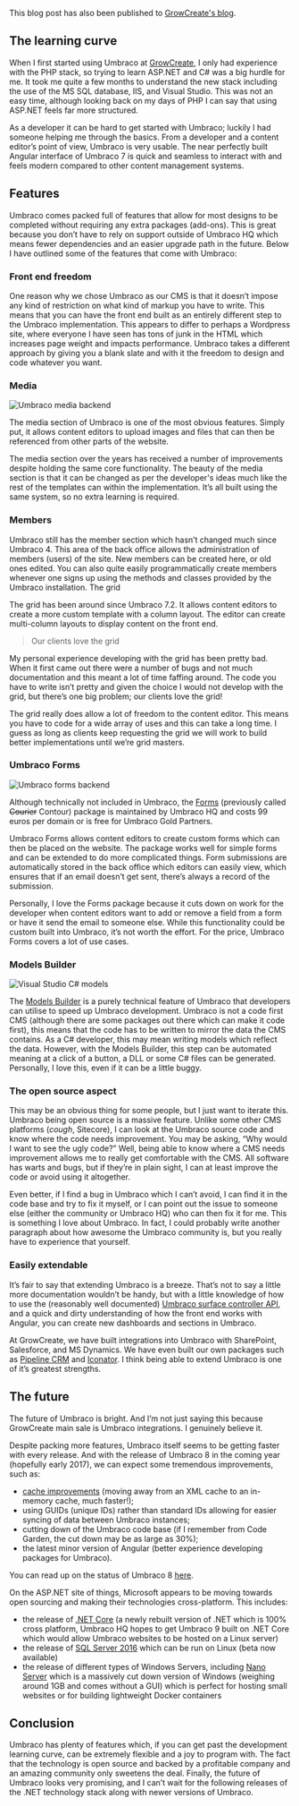 This blog post has also been published to [GrowCreate's blog](https://growcreate.co.uk/blog/umbraco-review-2017-developing-websites-with-umbraco/).

## The learning curve

When I first started using Umbraco at [GrowCreate](https://growcreate.co.uk/), I only had experience with the PHP stack, so trying to learn ASP.NET and C# was a big hurdle for me. It took me quite a few months to understand the new stack including the use of the MS SQL database, IIS, and Visual Studio. This was not an easy time, although looking back on my days of PHP I can say that using ASP.NET feels far more structured.

As a developer it can be hard to get started with Umbraco; luckily I had someone helping me through the basics. From a developer and a content editor’s point of view, Umbraco is very usable. The near perfectly built Angular interface of Umbraco 7 is quick and seamless to interact with and feels modern compared to other content management systems.

## Features

Umbraco comes packed full of features that allow for most designs to be completed without requiring any extra packages (add-ons). This is great because you don’t have to rely on support outside of Umbraco HQ which means fewer dependencies and an easier upgrade path in the future. Below I have outlined some of the features that come with Umbraco:

### Front end freedom

One reason why we chose Umbraco as our CMS is that it doesn’t impose any kind of restriction on what kind of markup you have to write. This means that you can have the front end built as an entirely different step to the Umbraco implementation. This appears to differ to perhaps a Wordpress site, where everyone I have seen has tons of junk in the HTML which increases page weight and impacts performance. Umbraco takes a different approach by giving you a blank slate and with it the freedom to design and code whatever you want.

### Media

![Umbraco media backend](/media/blog/umbraco-review-2017-developing-websites-with-umbraco/umbraco-media-backend.jpg)

The media section of Umbraco is one of the most obvious features. Simply put, it allows content editors to upload images and files that can then be referenced from other parts of the website.

The media section over the years has received a number of improvements despite holding the same core functionality. The beauty of the media section is that it can be changed as per the developer's ideas much like the rest of the templates can within the implementation. It’s all built using the same system, so no extra learning is required.

### Members

Umbraco still has the member section which hasn’t changed much since Umbraco 4. This area of the back office allows the administration of members (users) of the site. New members can be created here, or old ones edited. You can also quite easily programmatically create members whenever one signs up using the methods and classes provided by the Umbraco installation.
The grid

The grid has been around since Umbraco 7.2. It allows content editors to create a more custom template with a column layout. The editor can create multi-column layouts to display content on the front end.

> Our clients love the grid

My personal experience developing with the grid has been pretty bad. When it first came out there were a number of bugs and not much documentation and this meant a lot of time faffing around. The code you have to write isn’t pretty and given the choice I would not develop with the grid, but there’s one big problem; our clients love the grid!

The grid really does allow a lot of freedom to the content editor. This means you have to code for a wide array of uses and this can take a long time. I guess as long as clients keep requesting the grid we will work to build better implementations until we’re grid masters.

### Umbraco Forms

![Umbraco forms backend](/media/blog/umbraco-review-2017-developing-websites-with-umbraco/umbraco-forms-backend.jpg)

Although technically not included in Umbraco, the [Forms](https://umbraco.com/products-and-support/forms/) (previously called ~~Courier~~ Contour) package is maintained by Umbraco HQ and costs 99 euros per domain or is free for Umbraco Gold Partners.

Umbraco Forms allows content editors to create custom forms which can then be placed on the website. The package works well for simple forms and can be extended to do more complicated things. Form submissions are automatically stored in the back office which editors can easily view, which ensures that if an email doesn’t get sent, there’s always a record of the submission.

Personally, I love the Forms package because it cuts down on work for the developer when content editors want to add or remove a field from a form or have it send the email to someone else. While this functionality could be custom built into Umbraco, it’s not worth the effort. For the price, Umbraco Forms covers a lot of use cases.

### Models Builder

![Visual Studio C# models](/media/blog/umbraco-review-2017-developing-websites-with-umbraco/visual-studio-models.jpg)

The [Models Builder](https://github.com/zpqrtbnk/Zbu.ModelsBuilder/wiki) is a purely technical feature of Umbraco that developers can utilise to speed up Umbraco development. Umbraco is not a code first CMS (although there are some packages out there which can make it code first), this means that the code has to be written to mirror the data the CMS contains. As a C# developer, this may mean writing models which reflect the data. However, with the Models Builder, this step can be automated meaning at a click of a button, a DLL or some C# files can be generated. Personally, I love this, even if it can be a little buggy.

### The open source aspect

This may be an obvious thing for some people, but I just want to iterate this. Umbraco being open source is a massive feature. Unlike some other CMS platforms (*cough*, Sitecore), I can look at the Umbraco source code and know where the code needs improvement. You may be asking, “Why would I want to see the ugly code?” Well, being able to know where a CMS needs improvement allows me to really get comfortable with the CMS. All software has warts and bugs, but if they’re in plain sight, I can at least improve the code or avoid using it altogether.

Even better, if I find a bug in Umbraco which I can’t avoid, I can find it in the code base and try to fix it myself, or I can point out the issue to someone else (either the community or Umbraco HQ) who can then fix it for me. This is something I love about Umbraco. In fact, I could probably write another paragraph about how awesome the Umbraco community is, but you really have to experience that yourself.

### Easily extendable

It’s fair to say that extending Umbraco is a breeze. That’s not to say a little more documentation wouldn’t be handy, but with a little knowledge of how to use the (reasonably well documented) [Umbraco surface controller API](https://our.umbraco.org/documentation/reference/routing/surface-controllers), and a quick and dirty understanding of how the front end works with Angular, you can create new dashboards and sections in Umbraco.

At GrowCreate, we have built integrations into Umbraco with SharePoint, Salesforce, and MS Dynamics. We have even built our own packages such as [Pipeline CRM](https://our.umbraco.org/projects/backoffice-extensions/pipeline-crm/) and [Iconator](https://our.umbraco.org/projects/backoffice-extensions/iconator/). I think being able to extend Umbraco is one of it’s greatest strengths.

## The future

The future of Umbraco is bright. And I’m not just saying this because GrowCreate main sale is Umbraco integrations. I genuinely believe it.

Despite packing more features, Umbraco itself seems to be getting faster with every release. And with the release of Umbraco 8 in the coming year (hopefully early 2017), we can expect some tremendous improvements, such as:

- [cache improvements](https://www.zpqrtbnk.net/posts/step-by-step-little-by-little-3) (moving away from an XML cache to an in-memory cache, much faster!);
- using GUIDs (unique IDs) rather than standard IDs allowing for easier syncing of data between Umbraco instances;
- cutting down of the Umbraco code base (if I remember from Code Garden, the cut down may be as large as 30%);
- the latest minor version of Angular (better experience developing packages for Umbraco).

You can read up on the status of Umbraco 8 [here](https://our.umbraco.org/contribute/releases/800).

On the ASP.NET site of things, Microsoft appears to be moving towards open sourcing and making their technologies cross-platform. This includes:

- the release of [.NET Core](https://www.microsoft.com/net/core/platform) (a newly rebuilt version of .NET which is 100% cross platform, Umbraco HQ hopes to get Umbraco 9 built on .NET Core which would allow Umbraco websites to be hosted on a Linux server)
- the release of [SQL Server 2016](https://www.microsoft.com/en-gb/sql-server/sql-server-2016) which can be run on Linux (beta now available)
- the release of different types of Windows Servers, including [Nano Server](https://technet.microsoft.com/en-us/windows-server-docs/get-started/getting-started-with-nano-server) which is a massively cut down version of Windows (weighing around 1GB and comes without a GUI) which is perfect for hosting small websites or for building lightweight Docker containers

## Conclusion

Umbraco has plenty of features which, if you can get past the development learning curve, can be extremely flexible and a joy to program with. The fact that the technology is open source and backed by a profitable company and an amazing community only sweetens the deal. Finally, the future of Umbraco looks very promising, and I can’t wait for the following releases of the .NET technology stack along with newer versions of Umbraco.
